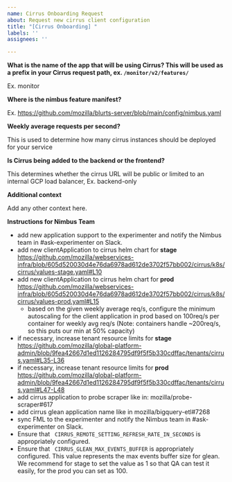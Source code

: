 ```yaml
---
name: Cirrus Onboarding Request
about: Request new cirrus client configuration
title: "[Cirrus Onboarding] "
labels: ''
assignees: ''

---
```


**What is the name of the app that will be using Cirrus? This will be used as a prefix in your Cirrus request path, ex. `/monitor/v2/features/`**

Ex. monitor

**Where is the nimbus feature manifest?**

Ex. https://github.com/mozilla/blurts-server/blob/main/config/nimbus.yaml

**Weekly average requests per second?**

This is used to determine how many cirrus instances should be deployed for your service

**Is Cirrus being added to the backend or the frontend?**

This determines whether the cirrus URL will be public or limited to an internal GCP load balancer, Ex. backend-only

**Additional context**

Add any other context here.

**Instructions for Nimbus Team**
- add new application support to the experimenter and notify the Nimbus team in #ask-experimenter on Slack.
- add new clientApplication to cirrus helm chart for **stage** https://github.com/mozilla/webservices-infra/blob/605d520030d4e76da6978ad612de3702f57bb002/cirrus/k8s/cirrus/values-stage.yaml#L10
- add new clientApplication to cirrus helm chart for **prod** https://github.com/mozilla/webservices-infra/blob/605d520030d4e76da6978ad612de3702f57bb002/cirrus/k8s/cirrus/values-prod.yaml#L15
   - based on the given weekly average req/s, configure the minimum autoscaling for the client application in prod based on 100req/s per container for weekly avg req/s (Note: containers handle ~200req/s, so this puts our min at 50% capacity)
- if necessary, increase tenant resource limits for **stage** https://github.com/mozilla/global-platform-admin/blob/9fea42667d1ed1126284795df9f5f5b330cdffac/tenants/cirrus.yaml#L35-L36
- if necessary, increase tenant resource limits for **prod** https://github.com/mozilla/global-platform-admin/blob/9fea42667d1ed1126284795df9f5f5b330cdffac/tenants/cirrus.yaml#L47-L48
- add cirrus application to probe scraper like in: mozilla/probe-scraper#617
- add cirrus glean application name like in mozilla/bigquery-etl#7268 
- sync FML to the experimenter and notify the Nimbus team in #ask-experimenter on Slack.
- Ensure that ` CIRRUS_REMOTE_SETTING_REFRESH_RATE_IN_SECONDS` is appropriately configured.
- Ensure that ` CIRRUS_GLEAN_MAX_EVENTS_BUFFER` is appropriately configured. This value represents the max events buffer size for glean. We recommend for stage to set the value as 1 so that QA can test it easily, for the prod you can set as 100.
